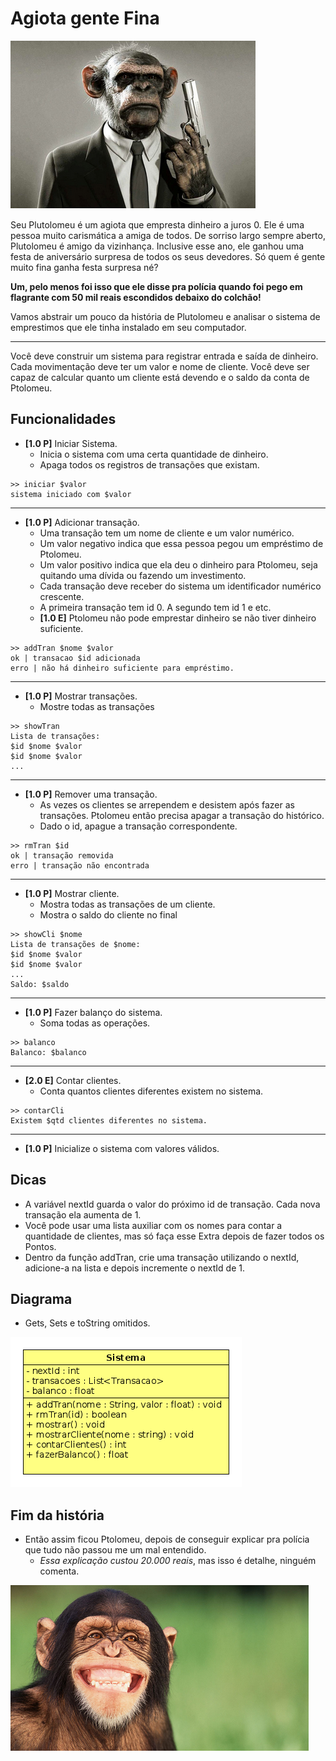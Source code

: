 # Agiota gente Fina

![](imagem.png)

Seu Plutolomeu é um agiota que empresta dinheiro a juros 0. Ele é uma pessoa muito carismática a amiga de todos. De sorriso largo sempre aberto, Plutolomeu é amigo da vizinhança. Inclusive esse ano, ele ganhou uma festa de aniversário surpresa de todos os seus devedores. Só quem é gente muito fina ganha festa surpresa né?

**Um, pelo menos foi isso que ele disse pra polícia quando foi pego em flagrante com 50 mil reais escondidos debaixo do colchão!**

Vamos abstrair um pouco da história de Plutolomeu e analisar o sistema de emprestimos que ele tinha instalado em seu computador.

---
Você deve construir um sistema para registrar entrada e saída de dinheiro. Cada movimentação deve ter um valor e nome de cliente. Você deve ser capaz de calcular quanto um cliente está devendo e o saldo da conta de Ptolomeu.

## Funcionalidades

- **[1.0 P]** Iniciar Sistema.
    - Inicia o sistema com uma certa quantidade de dinheiro.
    - Apaga todos os registros de transações que existam.

```
>> iniciar $valor
sistema iniciado com $valor
```

---
- **[1.0 P]** Adicionar transação.
    - Uma transação tem um nome de cliente e um valor numérico.
    - Um valor negativo indica que essa pessoa pegou um empréstimo de Ptolomeu.
    - Um valor positivo indica que ela deu o dinheiro para Ptolomeu, seja quitando uma dívida ou fazendo um investimento.
    - Cada transação deve receber do sistema um identificador numérico crescente.
    - A primeira transação tem id 0. A segundo tem id 1 e etc.
    - **[1.0 E]** Ptolomeu não pode emprestar dinheiro se não tiver dinheiro suficiente.

```
>> addTran $nome $valor
ok | transacao $id adicionada
erro | não há dinheiro suficiente para empréstimo.
```

---
- **[1.0 P]** Mostrar transações.
    - Mostre todas as transações

```
>> showTran
Lista de transações:
$id $nome $valor
$id $nome $valor
...
```

---
- **[1.0 P]** Remover uma transação.    
    - As vezes os clientes se arrependem e desistem após fazer as transações. Ptolomeu então precisa apagar a transação do histórico.
    - Dado o id, apague a transação correspondente.

```
>> rmTran $id
ok | transação removida
erro | transação não encontrada
```

---
- **[1.0 P]** Mostrar cliente.
    - Mostra todas as transações de um cliente.
    - Mostra o saldo do cliente no final

```
>> showCli $nome
Lista de transações de $nome:
$id $nome $valor
$id $nome $valor
...
Saldo: $saldo
```

---
- **[1.0 P]** Fazer balanço do sistema.
    - Soma todas as operações.

```
>> balanco
Balanco: $balanco
```

---
- **[2.0 E]** Contar clientes.
    - Conta quantos clientes diferentes existem no sistema.

```
>> contarCli
Existem $qtd clientes diferentes no sistema.
```

---
- **[1.0 P]** Inicialize o sistema com valores válidos.

## Dicas
- A variável nextId guarda o valor do próximo id de transação. Cada nova transação ela aumenta de 1.
- Você pode usar uma lista auxiliar com os nomes para contar a quantidade de clientes, mas só faça esse Extra depois de fazer todos os Pontos.
- Dentro da função addTran, crie uma transação utilizando o nextId, adicione-a na lista e depois incremente o nextId de 1.

## Diagrama
- Gets, Sets e toString omitidos.

![](diagrama.png)

## Fim da história

- Então assim ficou Ptolomeu, depois de conseguir explicar pra polícia que tudo não passou me um mal entendido. 
    - *Essa explicação custou 20.000 reais*, mas isso é detalhe, ninguém comenta.

![](ptolomeu.png)